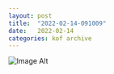 ```yaml
---
layout:	post
title:	"2022-02-14-091009"
date:	2022-02-14
categories:	kof archive
---
```


![Image Alt](https://k0f.github.io/assets/2022-02-14-091009.jpg)
